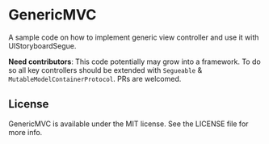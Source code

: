 # GenericMVC
A sample code on how to implement generic view controller and use it with UIStoryboardSegue.

**Need contributors**:
This code potentially may grow into a framework. To do so all key controllers should be extended with `Segueable` & `MutableModelContainerProtocol`. PRs are welcomed.

## License

GenericMVC is available under the MIT license. See the LICENSE file for more info.

